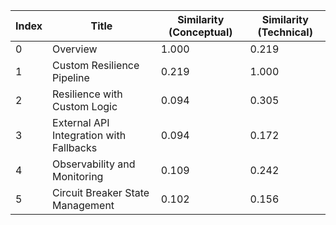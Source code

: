 | Index | Title | Similarity (Conceptual) | Similarity (Technical) |
|-------|-------|-------------------------|------------------------|
| 0 | Overview | 1.000 | 0.219 |
| 1 | Custom Resilience Pipeline | 0.219 | 1.000 |
| 2 | Resilience with Custom Logic | 0.094 | 0.305 |
| 3 | External API Integration with Fallbacks | 0.094 | 0.172 |
| 4 | Observability and Monitoring | 0.109 | 0.242 |
| 5 | Circuit Breaker State Management | 0.102 | 0.156 |
